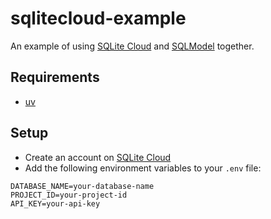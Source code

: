 # sqlitecloud-example
An example of using [SQLite Cloud](https://sqlitecloud.io/) and [SQLModel](https://sqlmodel.tiangolo.com/) together.

## Requirements
- [uv](https://github.com/astral-sh/uv)

## Setup
- Create an account on [SQLite Cloud](https://sqlitecloud.io/)
- Add the following environment variables to your `.env` file:
```
DATABASE_NAME=your-database-name
PROJECT_ID=your-project-id
API_KEY=your-api-key
```

